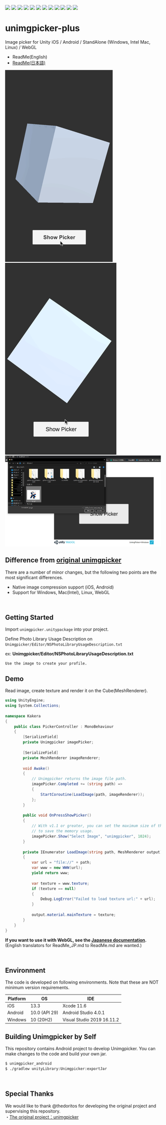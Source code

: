![](https://img.shields.io/badge/openupm-x-red)
![](https://img.shields.io/github/v/release/rarafy/unimgpicker-plus?include_prereleases)
![](https://img.shields.io/github/release-date/rarafy/unimgpicker-plus)
![](https://img.shields.io/github/license/rarafy/unimgpicker-plus)
![](https://img.shields.io/badge/PRs-welcome-orange)
![](https://img.shields.io/badge/Unity%202018.3%20or%20later.x-supported-blue)
![](https://img.shields.io/badge/Unity%202019.x-supported-blue)
![](https://img.shields.io/badge/Unity%202020.x-supported-blue)
![](https://img.shields.io/github/issues/rarafy/unimgpicker-plus)
![](https://img.shields.io/github/issues-closed/rarafy/unimgpicker-plus)
![](https://img.shields.io/github/downloads/rarafy/unimgpicker-plus/total)
![](https://img.shields.io/github/repo-size/rarafy/unimgpicker-plus)

# unimgpicker-plus
Image picker for Unity iOS / Android / StandAlone (Windows, Intel Mac, Linux) / WebGL
- ReadMe(English)
- [ReadMe(日本語)](README_JP.md)

![unimgpicker_ios](doc/unimgpicker_ios.gif)
![unimgpicker_android](doc/unimgpicker_android.gif)
![unimgpicker_webgl](doc/unimgpicker_webgl.png)

## Difference from [original unimgpicker](https://github.com/thedoritos/unimgpicker)
There are a number of minor changes, but the following two points are the most significant differences.
- Native image compression support (iOS, Android)
- Support for Windows, Mac(Intel), Linux, WebGL

<br>

## Getting Started

Import `unimgpicker.unitypackage` into your project.

Define Photo Library Usage Description on `Unimgpicker/Editor/NSPhotoLibraryUsageDescription.txt`

ex: **Unimgpicker/Editor/NSPhotoLibraryUsageDescription.txt**

```
Use the image to create your profile.
```

## Demo

Read image, create texture and render it on the Cube(MeshRenderer).

```csharp
using UnityEngine;
using System.Collections;

namespace Kakera
{
    public class PickerController : MonoBehaviour
    {
        [SerializeField]
        private Unimgpicker imagePicker;

        [SerializeField]
        private MeshRenderer imageRenderer;

        void Awake()
        {
            // Unimgpicker returns the image file path.
            imagePicker.Completed += (string path) =>
            {
                StartCoroutine(LoadImage(path, imageRenderer));
            };
        }

        public void OnPressShowPicker()
        {
            // With v1.1 or greater, you can set the maximum size of the image
            // to save the memory usage.
            imagePicker.Show("Select Image", "unimgpicker", 1024);
        }

        private IEnumerator LoadImage(string path, MeshRenderer output)
        {
            var url = "file://" + path;
            var www = new WWW(url);
            yield return www;

            var texture = www.texture;
            if (texture == null)
            {
                Debug.LogError("Failed to load texture url:" + url);
            }

            output.material.mainTexture = texture;
        }
    }
}
```

**If you want to use it with WebGL, see the [Japanese documentation](README_JP.md).**
(English translators for ReadMe_JP.md to ReadMe.md are wanted.)

<br>

## Environment

The code is developed on following environments. Note that these are NOT minimum version requirements.

| Platform | OS |  IDE |
| --- | --- | --- |
| iOS | 13.3 | Xcode 11.6 |
| Android | 10.0 (API 29) | Android Studio 4.0.1 |
| Windows | 10 (20H2) | Visual Studio 2019 16.11.2 |


## Building Unimgpicker by Self

This repository contains Android project to develop Unimgpicker.
You can make changes to the code and build your own jar.

```sh
$ unimgpicker_android
$ ./gradlew unityLibrary:Unimgpicker:exportJar
```

<br>

## Special Thanks
We would like to thank @thedoritos for developing the original project and supervising this repository.<br>
・[The original project：unimgpicker](https://github.com/thedoritos/unimgpicker)
